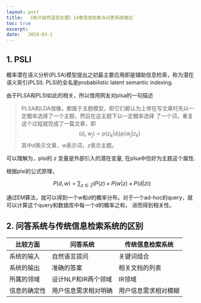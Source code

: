 ```yaml
---
layout: post
title:  《统计自然语言处理》14章信息检索与问答系统摘记 
toc: true 
excerpt: 
date:   2018-03-1
---
```


## 1. PSLI

概率潜在语义分析(PLSA)模型提出之初最主要应用即是辅助信息检索，称为潜在语义索引(PLSI). PLSI的全名是probabilistic
 latent semantic indexing. 

由于PLSA和PLSI如此的相关，所以借用网友对plsa的一句描述
 
> PLSA和LDA很像，都属于主题模型，即它们都认为上帝在写文章时先以一定概率选择了一个主题，然后在这主题下以一定概率选择
了一个词，重复这个过程就完成了一篇文章，即 $$ (d_i,w_j)=p(z_k|d_i)p(w_j|z_k) $$其中$d$表示文章，$w$表示词，$z$表示主题。

可以理解为，plsi的 $z$ 变量是外部引入的潜在变量, 在plsa中恰好为主题这个属性. 

根据plsi的公式原理，
 
$$ P(d, w) = \sum_{z\in Z}(P(z) \times P(w|z) \times P(d|z)) $$

通过EM算法，就可以得到一个$w$和$d$的概率分布。对于一个ad-hoc的query，就可以计算这个query和数据库中每一个$d$的概率之和，
进而得到相关性。


## 2. 问答系统与传统信息检索系统的区别

| 比较方面     | 问答系统             | 传统信息检索系统     |
|--------------|----------------------|----------------------|
| 系统的输入   | 自然语言提问         | 关键词组合           |
| 系统的输出   | 准确的答案           | 相关文档的列表       |
| 所属的领域   | 设计NLP和IR两个领域  | IR领域               |
| 信息的确定性 | 用户信息需求相对明确 | 用户信息需求相对模糊 |

